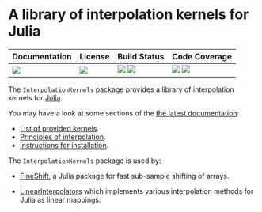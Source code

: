 # A library of interpolation kernels for Julia

| **Documentation**               | **License**                     | **Build Status**                                                | **Code Coverage**                                                   |
|:--------------------------------|:--------------------------------|:----------------------------------------------------------------|:--------------------------------------------------------------------|
| [![][doc-dev-img]][doc-dev-url] | [![][license-img]][license-url] | [![][travis-img]][travis-url] [![][appveyor-img]][appveyor-url] | [![][coveralls-img]][coveralls-url] [![][codecov-img]][codecov-url] |

The `InterpolationKernels` package provides a library of interpolation kernels
for [Julia](https://julialang.org/).

You may have a look at some sections of the [the latest
documentation](https://emmt.github.io/InterpolationKernels.jl/dev/):

- [List of provided kernels](https://emmt.github.io/InterpolationKernels.jl/dev/kernels/).
- [Principles of interpolation](https://emmt.github.io/InterpolationKernels.jl/dev/interpolation/).
- [Instructions for installation](https://emmt.github.io/InterpolationKernels.jl/dev/install/).

The `InterpolationKernels` package is used by:

- [FineShift](https://github.com/emmt/FineShift.jl), a Julia package for
  fast sub-sample shifting of arrays.

- [LinearInterpolators](https://github.com/emmt/LinearInterpolators.jl) which implements
  various interpolation methods for Julia as linear mappings.

[doc-stable-img]: https://img.shields.io/badge/docs-stable-blue.svg
[doc-stable-url]: https://emmt.github.io/InterpolationKernels.jl/stable

[doc-dev-img]: https://img.shields.io/badge/docs-dev-blue.svg
[doc-dev-url]: https://emmt.github.io/InterpolationKernels.jl/dev

[license-url]: ./LICENSE.md
[license-img]: http://img.shields.io/badge/license-MIT-brightgreen.svg?style=flat

[travis-img]: https://travis-ci.org/emmt/InterpolationKernels.jl.svg?branch=master
[travis-url]: https://travis-ci.org/emmt/InterpolationKernels.jl

[appveyor-img]: https://ci.appveyor.com/api/projects/status/github/emmt/InterpolationKernels.jl?branch=master
[appveyor-url]: https://ci.appveyor.com/project/emmt/InterpolationKernels-jl/branch/master

[coveralls-img]: https://coveralls.io/repos/emmt/InterpolationKernels.jl/badge.svg?branch=master&service=github
[coveralls-url]: https://coveralls.io/github/emmt/InterpolationKernels.jl?branch=master

[codecov-img]: http://codecov.io/github/emmt/InterpolationKernels.jl/coverage.svg?branch=master
[codecov-url]: http://codecov.io/github/emmt/InterpolationKernels.jl?branch=master
